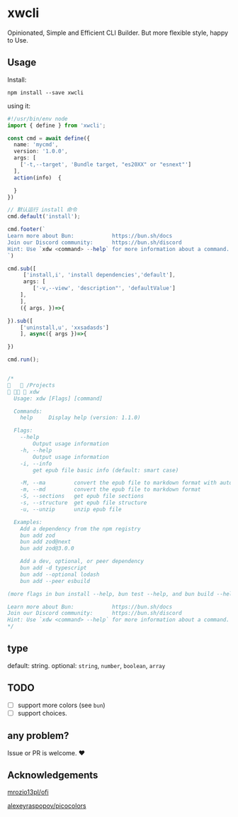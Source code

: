 # xwcli

Opinionated, Simple and Efficient CLI Builder. But more flexible style, happy to Use.

## Usage

Install:

```
npm install --save xwcli
```

using it:

```ts
#!/usr/bin/env node
import { define } from 'xwcli';

const cmd = await define({
  name: 'mycmd',
  version: '1.0.0',
  args: [
    ['-t,--target', 'Bundle target, "es20XX" or "esnext"']
  ],
  action(info)  {

  }
})

// 默认运行 install 命令
cmd.default('install');

cmd.footer(`
Learn more about Bun:            https://bun.sh/docs
Join our Discord community:      https://bun.sh/discord
Hint: Use `xdw <command> --help` for more information about a command.
`)

cmd.sub([
     ['install,i', 'install dependencies','default'],
     args: [
        ['-v,--view', 'description"', 'defaultValue']
    ],
    ],
    ({ args, })=>{

}).sub([
    ['uninstall,u', 'xxsadasds']
    ], async({ args })=>{

})

cmd.run();


/*
    /Projects
   xdw
  Usage: xdw [Flags] [command]

  Commands:
    help     Display help (version: 1.1.0)

  Flags:
    --help
        Output usage information
    -h, --help
        Output usage information
    -i, --info
        get epub file basic info (default: smart case)

    -M, --ma         convert the epub file to markdown format with autocorrect
    -m, --md         convert the epub file to markdown format
    -S, --sections   get epub file sections
    -s, --structure  get epub file structure
    -u, --unzip      unzip epub file

  Examples:
    Add a dependency from the npm registry
    bun add zod
    bun add zod@next
    bun add zod@3.0.0

    Add a dev, optional, or peer dependency
    bun add -d typescript
    bun add --optional lodash
    bun add --peer esbuild

(more flags in bun install --help, bun test --help, and bun build --help)

Learn more about Bun:            https://bun.sh/docs
Join our Discord community:      https://bun.sh/discord
Hint: Use `xdw <command> --help` for more information about a command.
*/

```

## type

default: string. optional: `string`, `number`, `boolean`, `array`

## TODO

- [ ] support more colors (see `bun`)
- [ ] support choices.

## any problem?

Issue or PR is welcome. ❤️

## Acknowledgements

[mrozio13pl/ofi](https://github.com/mrozio13pl/ofi)

[alexeyraspopov/picocolors](https://gitub.com/alexeyraspopov/picocolors)
